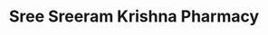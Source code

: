 ---
title: "Sree Sreeram Krishna Pharmacy"
url: /kolkata/sree-sreeram-krishna-pharmacy/
shop: chemist
---